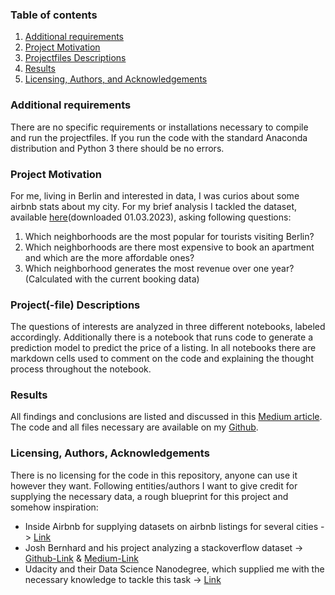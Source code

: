 ### Table of contents

1. [Additional requirements](#requirments)
2. [Project Motivation](#motivation)
3. [Projectfiles Descriptions](#files)
4. [Results](#results)
5. [Licensing, Authors, and Acknowledgements](#licensing)

### Additional requirements <a name="installation"></a>

There are no specific requirements or installations necessary to compile and run the projectfiles. If you run the code with the standard Anaconda distribution and Python 3 there should be no errors.

### Project Motivation <a name="motivation"></a>
For me, living in Berlin and interested in data, I was curios about some airbnb stats about my city. For my brief analysis I tackled the dataset, available [here](http://insideairbnb.com/get-the-data/)(downloaded 01.03.2023), asking following questions:

1. Which neighborhoods are the most popular for tourists visiting Berlin?
2. Which neighborhoods are there most expensive to book an apartment and which are the more affordable ones?
3. Which neighborhood generates the most revenue over one year? (Calculated with the current booking data)

### Project(-file) Descriptions <a name="files"></a>
The questions of interests are analyzed in three different notebooks, labeled accordingly. Additionally there is a notebook that runs code to generate a prediction model to predict the price of a listing. In all notebooks there are markdown cells used to comment on the code and explaining the thought process throughout the notebook.

### Results<a name="results"></a>
All findings and conclusions are listed and discussed in this [Medium article](https://medium.com/@d.hutcheson/berlin-analyzing-airbnb-data-to-get-to-know-my-city-from-a-visitors-perspective-aa719d62fc4a). The code and all files necessary are available on my [Github](https://github.com/Daniel-Hutcheson/airbnb_berlin).

### Licensing, Authors, Acknowledgements<a name="licensing"></a>
There is no licensing for the code in this repository, anyone can use it however they want. Following entities/authors I want to give credit for supplying the necessary data, a rough blueprint for this project and somehow inspiration:
- Inside Airbnb for supplying datasets on airbnb listings for several cities -> [Link](http://insideairbnb.com/)
- Josh Bernhard and his project analyzing a stackoverflow dataset -> [Github-Link](https://github.com/jjrunner/stackoverflow/blob/master/README.md?plain=1) & [Medium-Link](https://medium.com/@josh_2774/how-do-you-become-a-developer-5ef1c1c68711)
- Udacity and their Data Science Nanodegree, which supplied me with the necessary knowledge to tackle this task -> [Link](https://www.udacity.com/course/data-scientist-nanodegree--nd025?utm_source=gsem_brand&utm_medium=ads_r&utm_campaign=19167921312_c_individuals&utm_term=143524475679&utm_keyword=data%20science%20udacity_e&gclid=CjwKCAjw586hBhBrEiwAQYEnHUC0B8HfRUWGXeHeq4KpOgO_tAuoldZ4Fyop1A65Lt4elEGxNyXLhhoCuWoQAvD_BwE)
